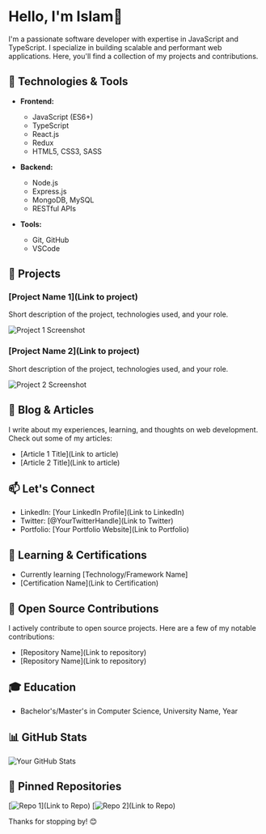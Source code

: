 # Hello, I'm Islam👋

I'm a passionate software developer with expertise in JavaScript and TypeScript. I specialize in building scalable and performant web applications. Here, you'll find a collection of my projects and contributions.

## 🔧 Technologies & Tools

- **Frontend:**
  - JavaScript (ES6+)
  - TypeScript
  - React.js
  - Redux
  - HTML5, CSS3, SASS

- **Backend:**
  - Node.js
  - Express.js
  - MongoDB, MySQL
  - RESTful APIs

- **Tools:**
  - Git, GitHub
  - VSCode

## 🚀 Projects

### [Project Name 1](Link to project)

Short description of the project, technologies used, and your role.

![Project 1 Screenshot](url-to-screenshot)

### [Project Name 2](Link to project)

Short description of the project, technologies used, and your role.

![Project 2 Screenshot](url-to-screenshot)

## 📝 Blog & Articles

I write about my experiences, learning, and thoughts on web development. Check out some of my articles:

- [Article 1 Title](Link to article)
- [Article 2 Title](Link to article)

## 📫 Let's Connect

- LinkedIn: [Your LinkedIn Profile](Link to LinkedIn)
- Twitter: [@YourTwitterHandle](Link to Twitter)
- Portfolio: [Your Portfolio Website](Link to Portfolio)

## 🌱 Learning & Certifications

- Currently learning [Technology/Framework Name]
- [Certification Name](Link to Certification)

## 🤝 Open Source Contributions

I actively contribute to open source projects. Here are a few of my notable contributions:

- [Repository Name](Link to repository)
- [Repository Name](Link to repository)

## 🎓 Education

- Bachelor's/Master's in Computer Science, University Name, Year

## 📊 GitHub Stats

![Your GitHub Stats](https://github-readme-stats.vercel.app/api?username=YourGitHubUsername&show_icons=true&count_private=true&hide=stars&theme=dark)

## 📌 Pinned Repositories

[![Repo 1](https://github-readme-stats.vercel.app/api/pin/?username=YourGitHubUsername&repo=repo-1&theme=dark)](Link to Repo)
[![Repo 2](https://github-readme-stats.vercel.app/api/pin/?username=YourGitHubUsername&repo=repo-2&theme=dark)](Link to Repo)

Thanks for stopping by! 😊
